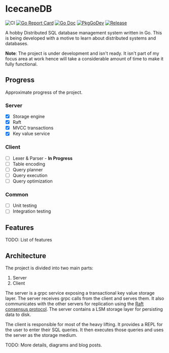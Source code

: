 # IcecaneDB

![CI](https://github.com/dr0pdb/icecanedb/workflows/CI/badge.svg)
[![Go Report Card](https://goreportcard.com/badge/github.com/dr0pdb/icecanedb)](https://goreportcard.com/report/github.com/dr0pdb/icecanedb)
[![Go Doc](https://img.shields.io/badge/godoc-reference-blue.svg?style=flat-square)](http://godoc.org/github.com/dr0pdb/icecanedb)
[![PkgGoDev](https://pkg.go.dev/badge/github.com/golang-standards/project-layout)](https://pkg.go.dev/github.com/dr0pdb/icecanedb)
[![Release](https://img.shields.io/github/release/golang-standards/project-layout.svg?style=flat-square)](https://github.com/dr0pdb/icecanedb/releases/latest)

A hobby Distributed SQL database management system written in Go. This is being developed with a motive to learn about distributed systems and databases.

**Note**: The project is under development and isn't ready. It isn't part of my focus area at work hence will take a considerable amount of time to make it fully functional.

## Progress

Approximate progress of the project.

### Server
- [x] Storage engine
- [x] Raft
- [x] MVCC transactions
- [x] Key value service

### Client
- [ ] Lexer & Parser - **In Progress**
- [ ] Table encoding
- [ ] Query planner
- [ ] Query execution
- [ ] Query optimization

### Common
- [ ] Unit testing
- [ ] Integration testing

## Features
TODO: List of features

## Architecture
The project is divided into two main parts:
1. Server
2. Client

The server is a grpc service exposing a transactional key value storage layer. The server receives grpc calls from the client and serves them. It also communicates with the other servers for replication using the [Raft consensus protocol](https://raft.github.io/). The server contains a LSM storage layer for persisting data to disk.

The client is responsible for most of the heavy lifting. It provides a REPL for the user to enter their SQL queries. It then executes those queries and uses the server as the storage medium.

TODO: More details, diagrams and blog posts.
